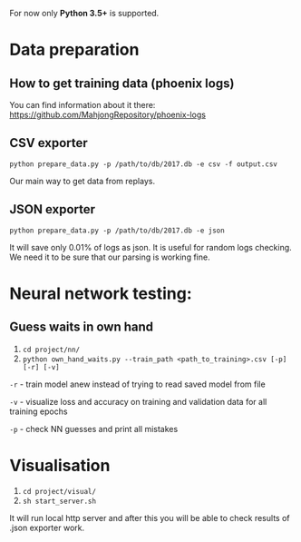 For now only **Python 3.5+** is supported.

# Data preparation

## How to get training data (phoenix logs)

You can find information about it there: https://github.com/MahjongRepository/phoenix-logs

## CSV exporter

`python prepare_data.py -p /path/to/db/2017.db -e csv -f output.csv`

Our main way to get data from replays.

## JSON exporter

`python prepare_data.py -p /path/to/db/2017.db -e json`

It will save only 0.01% of logs as json. It is useful for random logs checking.
We need it to be sure that our parsing is working fine.

# Neural network testing:

## Guess waits in own hand

1. `cd project/nn/`
2. `python own_hand_waits.py --train_path <path_to_training>.csv [-p] [-r] [-v]`

`-r` - train model anew instead of trying to read saved model from file

`-v` - visualize loss and accuracy on training and validation data for all training epochs

`-p` - check NN guesses and print all mistakes

# Visualisation

1. `cd project/visual/`
2. `sh start_server.sh`

It will run local http server and after this you will be able to check results of .json exporter work.
